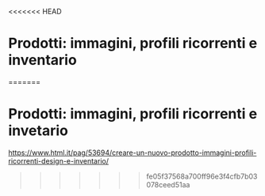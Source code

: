 <<<<<<< HEAD
# Prodotti: immagini, profili ricorrenti e inventario
=======
# Prodotti: immagini, profili ricorrenti e invetario

https://www.html.it/pag/53694/creare-un-nuovo-prodotto-immagini-profili-ricorrenti-design-e-inventario/
>>>>>>> fe05f37568a700ff96e3f4cfb7b03078ceed51aa
